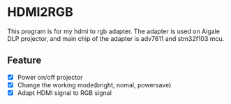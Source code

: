 # HDMI2RGB
This program is for my hdmi to rgb adapter. The adapter is used on Aigale DLP projector, and main chip of the adapter is adv7611 and stm32f103 mcu.
## Feature
- [x] Power on/off projector
- [x] Change the working mode(bright, nomal, powersave)
- [x] Adapt HDMI signal to RGB signal
